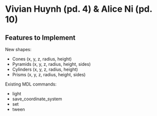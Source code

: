 # Vivian Huynh (pd. 4) & Alice Ni (pd. 10)

## Features to Implement
New shapes:
* Cones (x, y, z, radius, height)
* Pyramids (x, y, z, radius, height, sides)
* Cylinders (x, y, z, radius, height)
* Prisms (x, y, z, radius, height, sides)

Existing MDL commands:
* light
* save_coordinate_system
* set
* tween
